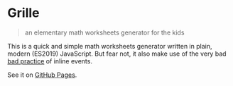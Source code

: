# Grille
> an elementary math worksheets generator for the kids

This is a quick and simple math worksheets generator written in plain, modern (ES2019) JavaScript. 
But fear not, it also make use of the very bad [bad practice](https://developer.mozilla.org/en-US/docs/Learn/JavaScript/Building_blocks/Events#inline_event_handlers_%E2%80%94_dont_use_these) of inline events.

See it on [GitHub Pages](https://4d47.github.io/grille).
